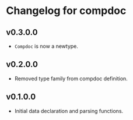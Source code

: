 # Changelog for compdoc

## v0.3.0.0

* `Compdoc` is now a newtype.

## v0.2.0.0

* Removed type family from compdoc definition.

## v0.1.0.0

* Initial data declaration and parsing functions.
